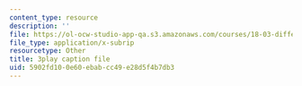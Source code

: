 ```yaml
---
content_type: resource
description: ''
file: https://ol-ocw-studio-app-qa.s3.amazonaws.com/courses/18-03-differential-equations-spring-2010/5902fd100e60ebabcc49e28d5f4b7db3_yD0_EQLxHcw.srt
file_type: application/x-subrip
resourcetype: Other
title: 3play caption file
uid: 5902fd10-0e60-ebab-cc49-e28d5f4b7db3
---
```


